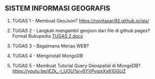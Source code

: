 ## SISTEM INFORMASI GEOGRAFIS
1. TUGAS 1 - Membuat GeoJson?
   https://novitasari92.github.io/gis/
2. TUGAS 2 - Langkah mengambil geojson dari file di github pages? Format Bukupedia
  [TUGAS 2.docx](https://github.com/Novitasari92/gis/files/13958678/TUGAS.2.docx)
3. TUGAS 3 - Bagaimana Merias WEB?
   
4. TUGAS 4 - Menginstall MongoDB
   
5. TUGAS 5 - Membuat Tutorial Query Geospatial di MongoDB?
   https://youtu.be/iEZk_-l_UOU?si=6YVPvjpxXx81GGUZ
   
   

